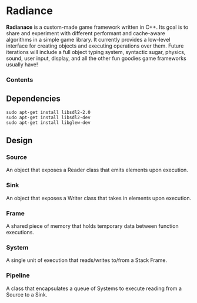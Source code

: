 # Radiance
**Radianace** is a custom-made game framework written in C++. Its goal is to share and experiment with different performant and cache-aware algorithms in a simple game library. It currently provides a low-level interface for creating objects and executing operations over them. Future iterations will include a full object typing system, syntactic sugar, physics, sound, user input, display, and all the other fun goodies game frameworks usually have!

### Contents



## Dependencies<a name="dependencies"/>
```
sudo apt-get install libsdl2-2.0
sudo apt-get install libsdl2-dev
sudo apt-get install libglew-dev
```
## Design

### Source
An object that exposes a Reader class that emits elements upon execution.

### Sink
An object that exposes a Writer class that takes in elements upon execution.

### Frame
A shared piece of memory that holds temporary data between function executions.

### System
A single unit of execution that reads/writes to/from a Stack Frame.

### Pipeline
A class that encapsulates a queue of Systems to execute reading from a Source to a Sink.


